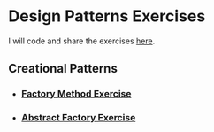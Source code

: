 # Design Patterns Exercises

I will code and share the exercises [here](https://github.com/javaturk/DesignPatterns/tree/master/Slides).

## Creational Patterns

- ### [Factory Method Exercise](https://github.com/MMKaragoz/design-patterns-exercises/tree/master/factory-method)

- ### [Abstract Factory Exercise](https://github.com/MMKaragoz/design-patterns-exercises/tree/master/abstract-factory)
